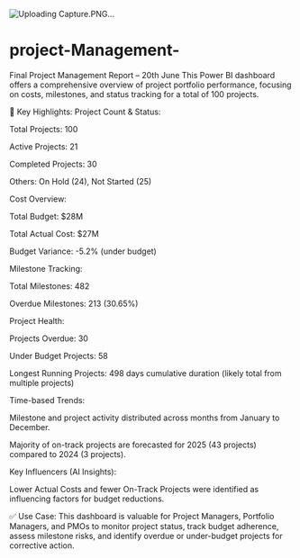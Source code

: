 ![Uploading Capture.PNG…]()


# project-Management-
Final Project Management Report – 20th June
This Power BI dashboard offers a comprehensive overview of project portfolio performance, focusing on costs, milestones, and status tracking for a total of 100 projects.

🔎 Key Highlights:
Project Count & Status:

Total Projects: 100

Active Projects: 21

Completed Projects: 30

Others: On Hold (24), Not Started (25)

Cost Overview:

Total Budget: $28M

Total Actual Cost: $27M

Budget Variance: -5.2% (under budget)

Milestone Tracking:

Total Milestones: 482

Overdue Milestones: 213 (30.65%)

Project Health:

Projects Overdue: 30

Under Budget Projects: 58

Longest Running Projects: 498 days cumulative duration (likely total from multiple projects)

Time-based Trends:

Milestone and project activity distributed across months from January to December.

Majority of on-track projects are forecasted for 2025 (43 projects) compared to 2024 (3 projects).

Key Influencers (AI Insights):

Lower Actual Costs and fewer On-Track Projects were identified as influencing factors for budget reductions.

✅ Use Case:
This dashboard is valuable for Project Managers, Portfolio Managers, and PMOs to monitor project status, track budget adherence, assess milestone risks, and identify overdue or under-budget projects for corrective action.
